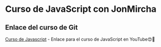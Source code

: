 # Curso de JavaScript con JonMircha

## Enlace del curso de Git

[Curso de Javascript](https://www.youtube.com/watch?v=2SetvwBV-SU&list=PLvq-jIkSeTUZ6QgYYO3MwG9EMqC-KoLXA&index=1) - Enlace para el curso de JavaScript en YouTube😍🤔